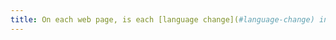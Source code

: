 ```yaml
---
title: On each web page, is each [language change](#language-change) indicated in the source code (excluding special cases)?
---
```

